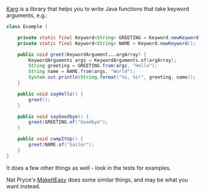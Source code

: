 [Karg](https://github.com/youdevise/karg) is a library that helps you to write Java functions that take keyword arguments, e.g.:

```java
class Example {

    private static final Keyword<String> GREETING = Keyword.newKeyword();
    private static final Keyword<String> NAME = Keyword.newKeyword();

    public void greet(KeywordArgument...argArray) {
        KeywordArguments args = KeywordArguments.of(argArray);
        String greeting = GREETING.from(args, "Hello");
        String name = NAME.from(args, "World");
        System.out.println(String.format("%s, %s!", greeting, name));
    }

    public void sayHello() {
        greet();
    }

    public void sayGoodbye() {
        greet(GREETING.of("Goodbye");
    }

    public void campItUp() {
        greet(NAME.of("Sailor");
    }
}
```

It does a few other things as well - look in the tests for examples.

Nat Pryce's [MakeItEasy](http://code.google.com/p/make-it-easy/) does some similar things, and may be what you want instead.
